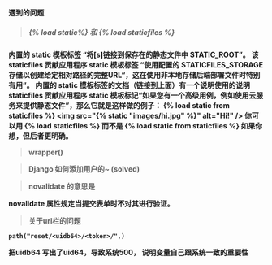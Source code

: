 <h4> 遇到的问题

><h5> {% load static%} 和 {% load staticfiles %}
> 
> 
内置的 static 模板标签 “将[s]链接到保存在的静态文件中 STATIC_ROOT”。
该 staticfiles 贡献应用程序 static 模板标签 “使用配置的 STATICFILES_STORAGE 存储以创建给定相对路径的完整URL“，这在使用非本地存储后端部署文件时特别有用”。
内置的 static 模板标签的文档（链接到上面）有一个说明使用的说明 staticfiles 贡献应用程序 static 模板标记“如果您有一个高级用例，例如使用云服务来提供静态文件”，那么它就是这样做的例子：
{% load static from staticfiles %}
<img src="{% static "images/hi.jpg" %}" alt="Hi!" />
你可以用 {% load staticfiles %} 而不是 {% load static from staticfiles %} 如果你想，但后者更明确。


>wrapper()

> Django 如何添加用户的~ **(solved)**

> novalidate 的意思是

novalidate 属性规定当提交表单时不对其进行验证。

> 关于url栏的问题


```
path("reset/<uidb64>/<token>/",)
```
把uidb64 写出了uid64，导致系统500，
说明变量自己跟系统一致的重要性